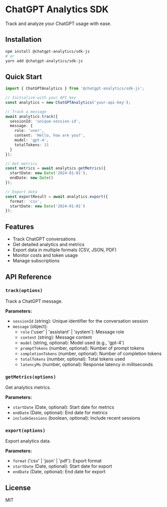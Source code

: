 # ChatGPT Analytics SDK

Track and analyze your ChatGPT usage with ease.

## Installation

```bash
npm install @chatgpt-analytics/sdk-js
# or
yarn add @chatgpt-analytics/sdk-js
```

## Quick Start

```typescript
import { ChatGPTAnalytics } from '@chatgpt-analytics/sdk-js';

// Initialize with your API key
const analytics = new ChatGPTAnalytics('your-api-key');

// Track a message
await analytics.track({
  sessionId: 'unique-session-id',
  message: {
    role: 'user',
    content: 'Hello, how are you?',
    model: 'gpt-4',
    totalTokens: 15
  }
});

// Get metrics
const metrics = await analytics.getMetrics({
  startDate: new Date('2024-01-01'),
  endDate: new Date()
});

// Export data
const exportResult = await analytics.export({
  format: 'csv',
  startDate: new Date('2024-01-01')
});
```

## Features

- Track ChatGPT conversations
- Get detailed analytics and metrics
- Export data in multiple formats (CSV, JSON, PDF)
- Monitor costs and token usage
- Manage subscriptions

## API Reference

### `track(options)`

Track a ChatGPT message.

**Parameters:**
- `sessionId` (string): Unique identifier for the conversation session
- `message` (object):
  - `role` ('user' | 'assistant' | 'system'): Message role
  - `content` (string): Message content
  - `model` (string, optional): Model used (e.g., 'gpt-4')
  - `promptTokens` (number, optional): Number of prompt tokens
  - `completionTokens` (number, optional): Number of completion tokens
  - `totalTokens` (number, optional): Total tokens used
  - `latencyMs` (number, optional): Response latency in milliseconds

### `getMetrics(options)`

Get analytics metrics.

**Parameters:**
- `startDate` (Date, optional): Start date for metrics
- `endDate` (Date, optional): End date for metrics
- `includeSessions` (boolean, optional): Include recent sessions

### `export(options)`

Export analytics data.

**Parameters:**
- `format` ('csv' | 'json' | 'pdf'): Export format
- `startDate` (Date, optional): Start date for export
- `endDate` (Date, optional): End date for export

## License

MIT

